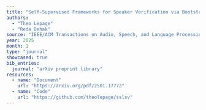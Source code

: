 ```yaml
---
title: "Self-Supervised Frameworks for Speaker Verification via Bootstrapped Positive Sampling"
authors:
  - "Theo Lepage"
  - "Reda Dehak"
source: "IEEE/ACM Transactions on Audio, Speech, and Language Processing"
year: 2025
month: 1
type: "journal"
showcased: true
bib_entries:
  journal: "arXiv preprint library"
resources:
  - name: "Document"
    url: "https://arxiv.org/pdf/2501.17772"
  - name: "Code"
    url: "https://github.com/theolepage/sslsv"
---
```

